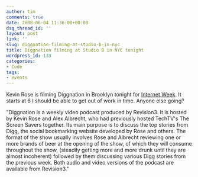 ```yaml
---
author: tim
comments: true
date: 2008-06-04 11:36:00+00:00
dsq_thread_id: ''
layout: post
link: ''
slug: diggnation-filming-at-studio-b-in-nyc
title: Diggnation filming at Studio B in NYC tonight
wordpress_id: 133
categories:
- Code
tags:
- events
---
```


Kevin Rose is filming Diggnation in Brooklyn tonight for [Internet
Week](http://www.internetweekny.com/). It starts at 6 I should be able to get
out of work in time. Anyone else going?  
  
"Diggnation is a weekly video podcast produced by Revision3. It is hosted by
Kevin Rose and Alex Albrecht, who had previously hosted TechTV's The Screen
Savers together. Its main purpose is to discuss the top stories from Digg, the
social bookmarking website developed by Rose and others. The format of the
show usually involves Rose and Albrecht reviewing one or more brands of beer
at the opening of the show, of which they will consume throughout the show,
(steadily getting more and more drunk until they are almost incoherent)
followed by them discussing various Digg stories from the previous week. Both
audio and video versions of the podcast are available from Revision3."